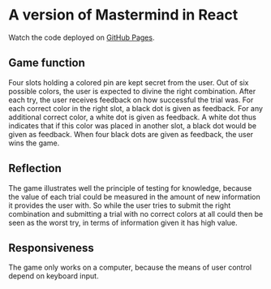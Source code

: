 # A version of Mastermind in React

Watch the code deployed on [GitHub Pages](https://tobisengberg.github.io/mastermind/).

## Game function

Four slots holding a colored pin are kept secret from the user. Out of six possible colors, the user is expected to divine the right combination. After each try, the user receives feedback on how successful the trial was. For each correct color in the right slot, a black dot is given as feedback. For any additional correct color, a white dot is given as feedback. A white dot thus indicates that if this color was placed in another slot, a black dot would be given as feedback. When four black dots are given as feedback, the user wins the game. 

## Reflection

The game illustrates well the principle of testing for knowledge, because the value of each trial could be measured in the amount of new information it provides the user with. So while the user tries to submit the right combination and submitting a trial with no correct colors at all could then be seen as the worst try, in terms of information given it has high value. 

## Responsiveness

The game only works on a computer, because the means of user control depend on keyboard input. 
